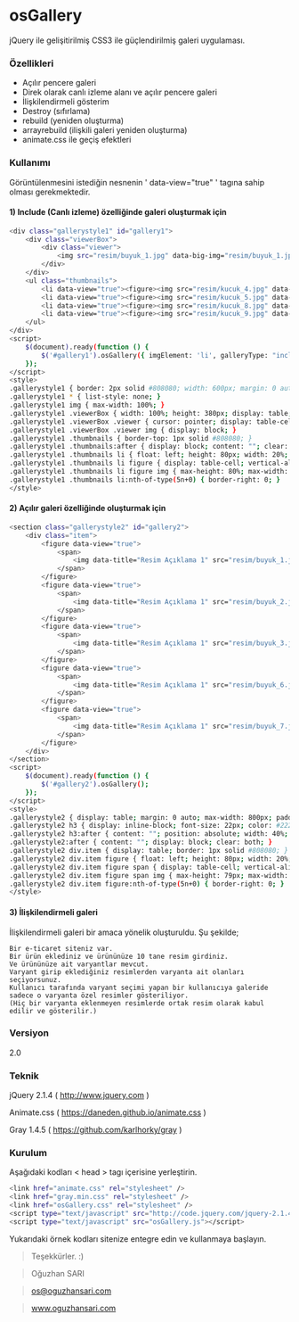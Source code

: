 # osGallery

jQuery ile gelişitirilmiş CSS3 ile güçlendirilmiş galeri uygulaması.

### Özellikleri
  - Açılır pencere galeri
  - Direk olarak canlı izleme alanı ve açılır pencere galeri
  - İlişkilendirmeli gösterim
  - Destroy (sıfırlama)
  - rebuild (yeniden oluşturma)
  - arrayrebuild (ilişkili galeri yeniden oluşturma)
  - animate.css ile geçiş efektleri

### Kullanımı
Görüntülenmesini istediğin nesnenin ' data-view="true" ' tagına sahip olması gerekmektedir.

#### 1) Include (Canlı izleme) özelliğinde galeri oluşturmak için
```sh
<div class="gallerystyle1" id="gallery1">
    <div class="viewerBox">
        <div class="viewer">
            <img src="resim/buyuk_1.jpg" data-big-img="resim/buyuk_1.jpg" />
        </div>
    </div>
    <ul class="thumbnails">
        <li data-view="true"><figure><img src="resim/kucuk_4.jpg" data-big-img="resim/buyuk_4.jpg" /></figure></li>
        <li data-view="true"><figure><img src="resim/kucuk_5.jpg" data-big-img="resim/buyuk_5.jpg" /></figure></li>
        <li data-view="true"><figure><img src="resim/kucuk_8.jpg" data-big-img="resim/buyuk_8.jpg" /></figure></li>
        <li data-view="true"><figure><img src="resim/kucuk_9.jpg" data-big-img="resim/buyuk_9.jpg" /></figure></li>
    </ul>
</div>
<script>
    $(document).ready(function () {
        $('#gallery1').osGallery({ imgElement: 'li', galleryType: "include" });
    });
</script>
<style>
.gallerystyle1 { border: 2px solid #808080; width: 600px; margin: 0 auto; margin-top: 20px; }
.gallerystyle1 * { list-style: none; }
.gallerystyle1 img { max-width: 100%; }
.gallerystyle1 .viewerBox { width: 100%; height: 380px; display: table; }
.gallerystyle1 .viewerBox .viewer { cursor: pointer; display: table-cell; vertical-align: middle; }
.gallerystyle1 .viewerBox .viewer img { display: block; }
.gallerystyle1 .thumbnails { border-top: 1px solid #808080; }
.gallerystyle1 .thumbnails:after { display: block; content: ""; clear: both; }
.gallerystyle1 .thumbnails li { float: left; height: 80px; width: 20%; box-sizing: border-box; display: table; border-right: 1px solid #808080; border-bottom: 1px solid #808080; }
.gallerystyle1 .thumbnails li figure { display: table-cell; vertical-align: middle; text-align: center; }
.gallerystyle1 .thumbnails li figure img { max-height: 80%; max-width: 80%; margin: 0 auto; }
.gallerystyle1 .thumbnails li:nth-of-type(5n+0) { border-right: 0; }
</style>
```

#### 2) Açılır galeri özelliğinde oluşturmak için
```sh
<section class="gallerystyle2" id="gallery2">
    <div class="item">
        <figure data-view="true">
            <span>
                <img data-title="Resim Açıklama 1" src="resim/buyuk_1.jpg" data-big-img="resim/buyuk_1.jpg" class="grayscale grayscale-fade" />
            </span>
        </figure>
        <figure data-view="true">
            <span>
                <img data-title="Resim Açıklama 1" src="resim/buyuk_2.jpg" data-big-img="resim/buyuk_2.jpg" class="grayscale grayscale-fade" />
            </span>
        </figure>
        <figure data-view="true">
            <span>
                <img data-title="Resim Açıklama 1" src="resim/buyuk_3.jpg" data-big-img="resim/buyuk_3.jpg" class="grayscale grayscale-fade" />
            </span>
        </figure>
        <figure data-view="true">
            <span>
                <img data-title="Resim Açıklama 1" src="resim/buyuk_6.jpg" data-big-img="resim/buyuk_6.jpg" class="grayscale grayscale-fade" />
            </span>
        </figure>
        <figure data-view="true">
            <span>
                <img data-title="Resim Açıklama 1" src="resim/buyuk_7.jpg" data-big-img="resim/buyuk_7.jpg" class="grayscale grayscale-fade" />
            </span>
        </figure>
	</div>
</section>
<script>
    $(document).ready(function () {
        $('#gallery2').osGallery();
    });
</script>
<style>
.gallerystyle2 { display: table; margin: 0 auto; max-width: 800px; padding-top: 20px; }
.gallerystyle2 h3 { display: inline-block; font-size: 22px; color: #222222; text-shadow: 1px 1px #fff; padding: 10px; padding-left: 0; padding-bottom: 20px; position: relative; }
.gallerystyle2 h3:after { content: ""; position: absolute; width: 40%; bottom: 14px; left: 0; background-color: #222222; height: 2px; }
.gallerystyle2:after { content: ""; display: block; clear: both; }
.gallerystyle2 div.item { display: table; border: 1px solid #808080; }
.gallerystyle2 div.item figure { float: left; height: 80px; width: 20%; box-sizing: border-box; display: table; border-right: 1px solid #808080; border-bottom: 1px solid #808080; }
.gallerystyle2 div.item figure span { display: table-cell; vertical-align: middle; text-align: center; }
.gallerystyle2 div.item figure span img { max-height: 79px; max-width: 100%; margin: 0 auto; }
.gallerystyle2 div.item figure:nth-of-type(5n+0) { border-right: 0; }
</style>
```

#### 3) İlişkilendirmeli galeri
İlişkilendirmeli galeri bir amaca yönelik oluşturuldu.
Şu şekilde;
    
    Bir e-ticaret siteniz var.
    Bir ürün eklediniz ve ürününüze 10 tane resim girdiniz.
    Ve ürününüze ait varyantlar mevcut.
    Varyant girip eklediğiniz resimlerden varyanta ait olanları seçiyorsunuz.
    Kullanıcı tarafında varyant seçimi yapan bir kullanıcıya galeride sadece o varyanta özel resimler gösteriliyor.
    (Hiç bir varyanta eklenmeyen resimlerde ortak resim olarak kabul edilir ve gösterilir.)
    
### Versiyon
2.0

### Teknik

jQuery 2.1.4 ( http://www.jquery.com )

Animate.css ( https://daneden.github.io/animate.css )

Gray 1.4.5 ( https://github.com/karlhorky/gray )

### Kurulum

Aşağıdaki kodları < head > tagı içerisine yerleştirin.

```sh
<link href="animate.css" rel="stylesheet" />
<link href="gray.min.css" rel="stylesheet" />
<link href="osGallery.css" rel="stylesheet" />
<script type="text/javascript" src="http://code.jquery.com/jquery-2.1.4.min.js"></script>
<script type="text/javascript" src="osGallery.js"></script>
```

Yukarıdaki örnek kodları sitenize entegre edin ve kullanmaya başlayın.

> Teşekkürler. :)

> Oğuzhan SARI

> os@oguzhansari.com

> www.oguzhansari.com
